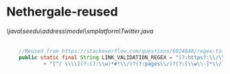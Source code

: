 # Nethergale-reused
###### \java\seedu\address\model\smplatform\Twitter.java
``` java
    //Reused from https://stackoverflow.com/questions/6024848/regex-to-validate-a-twitter-url with minor modifications
    public static final String LINK_VALIDATION_REGEX = "(?:https?:\\/\\/)?(?:www\\.|m\\.)?twitter\\.com\\/"
            + "[^/ \\\\](?:(?:\\w)*#!\\/)?(?:pages\\/)?(?:[\\w\\-]*\\/)*([\\w\\-]*)/?";

```
